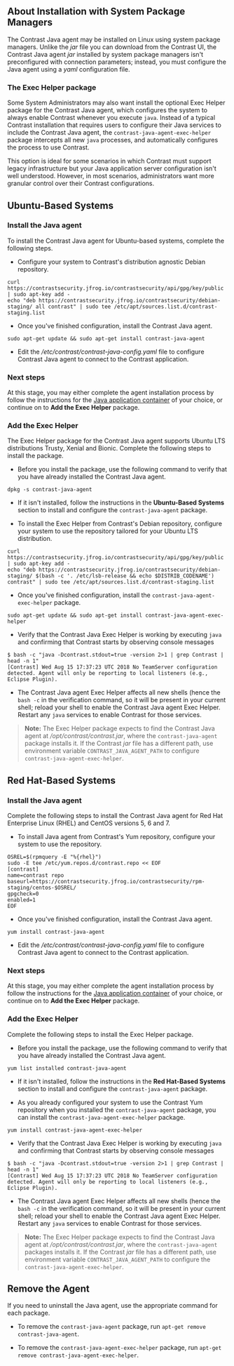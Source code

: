 <!--
title: "Java Agent Installation via Package Managers"
description: "Overview of Java agent installation with package managers"
tags: "installation Java agent linux package managers"
-->

## About Installation with System Package Managers

The Contrast Java agent may be installed on Linux using system package managers. Unlike the *jar* file you can download from the Contrast UI, the Contrast Java agent *jar* installed by system package managers isn't preconfigured with connection parameters; instead, you must configure the Java agent using a *yaml* configuration file. <!-- Add YAML [Configuration doc](_________) -->

### The Exec Helper package 

Some System Administrators may also want install the optional Exec Helper package for the Contrast Java agent, which configures the system to always enable Contrast whenever you execute `java`. Instead of a typical Contrast installation that requires users to configure their Java services to include the Contrast Java agent, the `contrast-java-agent-exec-helper` package intercepts all new `java` processes, and automatically configures the process to use Contrast. 

This option is ideal for some scenarios in which Contrast must support legacy infrastructure but your Java application server configuration isn't well understood. However, in most scenarios, administrators want more granular control over their Contrast configurations.

## Ubuntu-Based Systems

### Install the Java agent 

To install the Contrast Java agent for Ubuntu-based systems, complete the following steps. 

* Configure your system to Contrast's distribution agnostic Debian repository. 

```
curl https://contrastsecurity.jfrog.io/contrastsecurity/api/gpg/key/public | sudo apt-key add -
echo "deb https://contrastsecurity.jfrog.io/contrastsecurity/debian-staging/ all contrast" | sudo tee /etc/apt/sources.list.d/contrast-staging.list
```

* Once you've finished configuration, install the Contrast Java agent.

```
sudo apt-get update && sudo apt-get install contrast-java-agent
```

* Edit the */etc/contrast/contrast-java-config.yaml* file to configure Contrast Java agent to connect to the Contrast application. <!-- (Go to the YAML [Configuration doc](_________) for more info.) -->

### Next steps

At this stage, you may either complete the agent installation process by follow the instructions for the [Java application container](installation-javainstall.html) of your choice, or continue on to **Add the Exec Helper** package. 


### Add the Exec Helper  

The Exec Helper package for the Contrast Java agent supports Ubuntu LTS distributions Trusty, Xenial and Bionic. Complete the following steps to install the package. 

* Before you install the package, use the following command to verify that you have already installed the Contrast Java agent. 

```
dpkg -s contrast-java-agent
```

* If it isn't installed, follow the instructions in the **Ubuntu-Based Systems** section to install and configure the `contrast-java-agent` package. 

* To install the Exec Helper from Contrast's Debian repository, configure your system to use the repository tailored for your Ubuntu LTS distribution.

```
curl https://contrastsecurity.jfrog.io/contrastsecurity/api/gpg/key/public | sudo apt-key add -
echo "deb https://contrastsecurity.jfrog.io/contrastsecurity/debian-staging/ $(bash -c '. /etc/lsb-release && echo $DISTRIB_CODENAME') contrast" | sudo tee /etc/apt/sources.list.d/contrast-staging.list
```

* Once you've finished configuration, install the `contrast-java-agent-exec-helper` package.

```
sudo apt-get update && sudo apt-get install contrast-java-agent-exec-helper
```

* Verify that the Contrast Java Exec Helper is working by executing `java` and confirming that Contrast starts by observing console messages

```
$ bash -c "java -Dcontrast.stdout=true -version 2>1 | grep Contrast | head -n 1"
[Contrast] Wed Aug 15 17:37:23 UTC 2018 No TeamServer configuration detected. Agent will only be reporting to local listeners (e.g., Eclipse Plugin).
```

* The Contrast Java agent Exec Helper affects all new shells (hence the `bash -c` in the verification command, so it will be present in your current shell; reload your shell to enable the Contrast Java agent Exec Helper. Restart any `java` services to enable Contrast for those services.

> **Note:** The Exec Helper package expects to find the Contrast Java agent at */opt/contrast/contrast.jar*, where the `contrast-java-agent` package installs it. If the Contrast *jar* file has a different path, use environment variable `CONTRAST_JAVA_AGENT_PATH` to configure `contrast-java-agent-exec-helper`.


## Red Hat-Based Systems

### Install the Java agent 

Complete the following steps to install the Contrast Java agent for Red Hat Enterprise Linux (RHEL) and CentOS versions 5, 6 and 7.

* To install Java agent from Contrast's Yum repository, configure your system to use the repository.

```
OSREL=$(rpmquery -E "%{rhel}")
sudo -E tee /etc/yum.repos.d/contrast.repo << EOF
[contrast]
name=contrast repo
baseurl=https://contrastsecurity.jfrog.io/contrastsecurity/rpm-staging/centos-$OSREL/
gpgcheck=0
enabled=1
EOF
```

* Once you've finished configuration, install the Contrast Java agent.

```
yum install contrast-java-agent
```

* Edit the */etc/contrast/contrast-java-config.yaml* file to configure Contrast Java agent to connect to the Contrast application. <!-- (Go to the YAML [Configuration doc](_________) for more info.) -->

### Next steps

At this stage, you may either complete the agent installation process by follow the instructions for the [Java application container](installation-javainstall.html) of your choice, or continue on to **Add the Exec Helper** package. 

### Add the Exec Helper  

Complete the following steps to install the Exec Helper package. 

* Before you install the package, use the following command to verify that you have already installed the Contrast Java agent.

```
yum list installed contrast-java-agent
```

* If it isn't installed, follow the instructions in the **Red Hat-Based Systems** section to install and configure the `contrast-java-agent` package. 

* As you already configured your system to use the Contrast Yum repository when you installed the `contrast-java-agent` package, you can install the `contrast-java-agent-exec-helper` package.

```
yum install contrast-java-agent-exec-helper
```

* Verify that the Contrast Java Exec Helper is working by executing `java` and confirming that Contrast starts by observing console messages

```
$ bash -c "java -Dcontrast.stdout=true -version 2>1 | grep Contrast | head -n 1"
[Contrast] Wed Aug 15 17:37:23 UTC 2018 No TeamServer configuration detected. Agent will only be reporting to local listeners (e.g., Eclipse Plugin).
```

* The Contrast Java agent Exec Helper affects all new shells (hence the `bash -c` in the verification command, so it will be present in your current shell; reload your shell to enable the Contrast Java agent Exec Helper. Restart any `java` services to enable Contrast for those services.

> **Note:** The Exec Helper package expects to find the Contrast Java agent at */opt/contrast/contrast.jar*, where the `contrast-java-agent` packages installs it. If the Contrast *jar* file has a different path, use environment variable `CONTRAST_JAVA_AGENT_PATH` to configure the `contrast-java-agent-exec-helper`.


## Remove the Agent

If you need to uninstall the Java agent, use the appropriate command for each package. 

* To remove the `contrast-java-agent` package, run `apt-get remove contrast-java-agent`. 

* To remove the `contrast-java-agent-exec-helper` package, run `apt-get remove contrast-java-agent-exec-helper`. 



